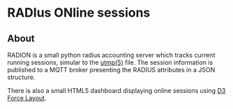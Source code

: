 # RADIus ONline sessions

## About
RADION is a small python radius accounting server which tracks current running sessions, simular to the [utmp(5)](http://man7.org/linux/man-pages/man5/utmp.5.html) file.
The session information is published to a MQTT broker presenting the RADIUS attributes in a JSON structure.

There is also a small HTML5 dashboard displaying online sessions using [D3 Force Layout](https://github.com/d3/d3-3.x-api-reference/blob/master/Force-Layout.md).
